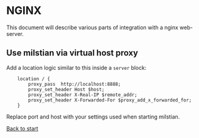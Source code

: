# NGINX

This document will describe various parts of integration with a nginx web-server.

## Use milstian via virtual host proxy

Add a location logic similar to this inside a `server` block:

```nginx
    location / {
        proxy_pass  http://localhost:8888;
        proxy_set_header Host $host;
        proxy_set_header X-Real-IP $remote_addr;
        proxy_set_header X-Forwarded-For $proxy_add_x_forwarded_for;
    }
```

Replace port and host with your settings used when starting milstian.



[Back to start](../../../)
